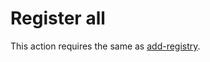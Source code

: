 # Register all

This action requires the same as [add-registry](https://github.com/okatsn/add-registry).